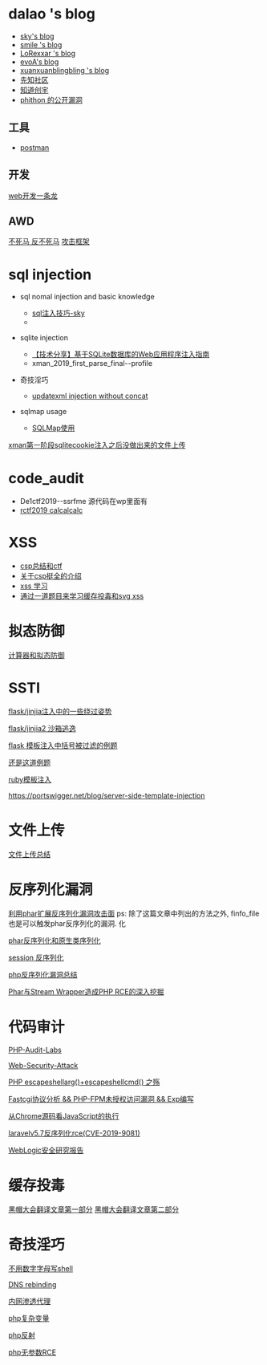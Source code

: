 # dalao 's blog 

- [sky's blog](https://skysec.top/)
- [smile 's blog](https://www.smi1e.top/)
- [LoRexxar 's blog](https://lorexxar.cn/)
- [evoA's blog](https://evoa.me)
- [xuanxuanblingbling 's blog](https://xuanxuanblingbling.github.io/)
- [先知社区](https://xz.aliyun.com/)
- [知道创宇](https://blog.knownsec.com/)
- [phithon 的公开漏洞](https://bugs.leavesongs.com/)

## 工具
- [postman](https://learning.getpostman.com/docs/postman/sending_api_requests/generate_code_snippets/)


## 开发
[web开发一条龙](https://github.com/wx-chevalier/Web-Series)

## AWD
[不死马 反不死马](https://github.com/admintony/Prepare-for-AWD)
[攻击框架](https://github.com/Ares-X/AWD-Predator-Framework)

# sql injection

- sql nomal injection and basic knowledge
  - [sql注入技巧-sky](https://skysec.top/2017/07/19/sql%E6%B3%A8%E5%85%A5%E7%9A%84%E4%B8%80%E4%BA%9B%E6%8A%80%E5%B7%A7%E5%8E%9F%E7%90%86/#%E5%89%8D%E8%A8%80)
  - 
- sqlite injection
  - [【技术分享】基于SQLite数据库的Web应用程序注入指南](https://www.anquanke.com/post/id/85552)
  - xman_2019_first_parse_final--profile
- 奇技淫巧
  - [updatexml injection without concat](https://xz.aliyun.com/t/2160)

- sqlmap usage
  - [SQLMap使用](https://joner11234.github.io/2019/04/08/SQLMap%E4%BD%BF%E7%94%A8/)

[xman第一阶段sqlitecookie注入之后没做出来的文件上传](https://github.com/mdsnins/ctf-writeups/blob/master/2019/Insomnihack%202019/l33t-hoster/l33t-hoster.md)

# code_audit

- De1ctf2019--ssrfme 源代码在wp里面有
- [rctf2019 calcalcalc](https://github.com/CTFTraining/rctf_2019_calcalcalc)

# XSS 

- [csp总结和ctf](https://mp.weixin.qq.com/s?__biz=MzU1MzE3Njg2Mw==&mid=2247484861&idx=1&sn=8edcacdf05a4598a5515ecff21a6b0f4&chksm=fbf79fcdcc8016dbdca8a82b305e006f9ceb6c418f21fc43c5546257285a741356f8c0cb6c3d&mpshare=1&scene=23&srcid=0309dM3wJyoBacRyDSYQhg2X#rd)
- [关于csp挺全的介绍](https://juejin.im/post/5aa115466fb9a028e11f8859)
- [xss 学习](https://wizardforcel.gitbooks.io/xss-naxienian/content/)
- [通过一道题目来学习缓存投毒和svg xss](https://www.smi1e.top/%e9%80%9a%e8%bf%87%e4%b8%80%e9%81%93%e9%a2%98%e4%ba%86%e8%a7%a3%e7%bc%93%e5%ad%98%e6%8a%95%e6%af%92%e5%92%8csvg-xss/)

# 拟态防御

[计算器和拟态防御](https://xz.aliyun.com/t/5953)

# SSTI

[flask/jinjia注入中的一些绕过姿势](https://p0sec.net/index.php/archives/120/)

[flask/jinjia2 沙箱逃逸](https://www.kingkk.com/2018/06/Flask-Jinja2-SSTI-python-%E6%B2%99%E7%AE%B1%E9%80%83%E9%80%B8/)

[flask 模板注入中括号被过滤的例题](https://medium.com/bugbountywriteup/tokyowesterns-ctf-4th-2018-writeup-part-3-1c8510dfad3f)

[还是这道例题](https://eviloh.github.io/2018/09/03/TokyoWesterns-2018-shrine-writeup/)

[ruby模板注入](https://www.anquanke.com/post/id/86867)

https://portswigger.net/blog/server-side-template-injection

# 文件上传

[文件上传总结](https://www.xmsec.cc/file-upload/#user.ini-%E9%85%8D%E7%BD%AE%E6%96%87%E4%BB%B6)

# 反序列化漏洞

[利用phar扩展反序列化漏洞攻击面](https://paper.seebug.org/680/)
ps: 除了这篇文章中列出的方法之外, finfo_file也是可以触发phar反序列化的漏洞.
化

[phar反序列化和原生类序列化](https://xi4or0uji.github.io/2019/06/27/php%E5%8F%8D%E5%BA%8F%E5%88%97%E5%8C%96%E7%94%B1%E6%B5%85%E5%88%B0%E6%B7%B1/#%E5%8E%9F%E7%94%9F%E7%B1%BB%E5%BA%8F%E5%88%97%E5%8C%96%E9%97%AE%E9%A2%98?tdsourcetag=s_pcqq_aiomsg)

[session 反序列化](https://blog.spoock.com/2016/10/16/php-serialize-problem/)

[php反序列化漏洞总结](http://www.91ri.org/15925.html)

[Phar与Stream Wrapper造成PHP RCE的深入挖掘](https://blog.zsxsoft.com/post/38)

# 代码审计
[PHP-Audit-Labs](https://github.com/hongriSec/PHP-Audit-Labs)

[Web-Security-Attack](https://github.com/hongriSec/Web-Security-Attack)

[PHP escapeshellarg()+escapeshellcmd() 之殇](https://paper.seebug.org/164/#0-tsina-1-56231-397232819ff9a47a7b7e80a40613cfe1)

[Fastcgi协议分析 && PHP-FPM未授权访问漏洞 && Exp编写](https://www.leavesongs.com/PENETRATION/fastcgi-and-php-fpm.html)

[从Chrome源码看JavaScript的执行](https://xz.aliyun.com/t/2480)

[laravelv5.7反序列化rce(CVE-2019-9081)](https://laworigin.github.io/2019/02/21/laravelv5-7反序列化rce/)

[WebLogic安全研究报告](https://paper.seebug.org/1012/)

# 缓存投毒
[黑帽大会翻译文章第一部分](https://www.anquanke.com/post/id/156356)
[黑帽大会翻译文章第二部分](https://www.anquanke.com/post/id/156551)

# 奇技淫巧
[不用数字字母写shell](https://xz.aliyun.com/t/5677)

[DNS rebinding](http://www.bendawang.site/2017/05/31/%E5%85%B3%E4%BA%8EDNS-rebinding%E7%9A%84%E6%80%BB%E7%BB%93/)

[内网渗透代理](https://xz.aliyun.com/t/228)

[php复杂变量](https://xz.aliyun.com/t/4785)

[php反射](https://museljh.github.io/2019/04/24/ctf中的php反射/)

[php无参数RCE](https://xz.aliyun.com/t/6316)
